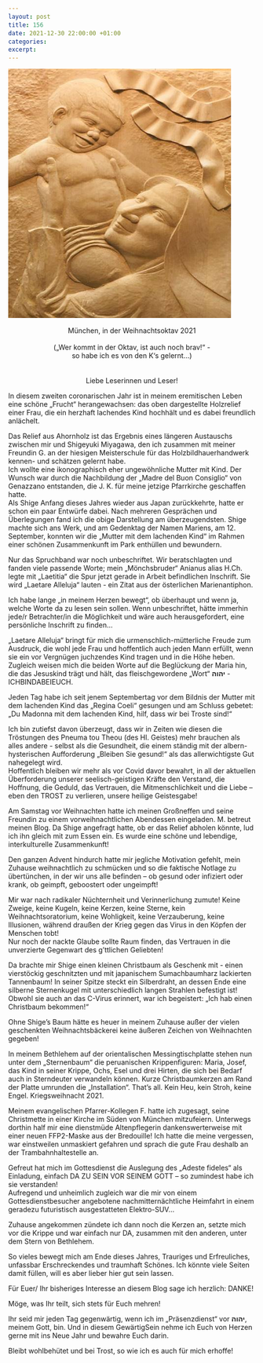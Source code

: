 ```yaml
---
layout: post
title: 156
date: 2021-12-30 22:00:00 +01:00
categories: 
excerpt: 
---
```


![Holzrelief](../images/156.jpg "Holzrelief")

<p align="center">München, in der Weihnachtsoktav 2021<br/><br/>
(„Wer kommt in der Oktav, ist auch noch brav!“ -<br/>
so habe ich es von den K‘s gelernt…)<br/><br/><br/>
Liebe Leserinnen und Leser!</p>

In diesem zweiten coronarischen Jahr ist in meinem eremitischen Leben eine schöne „Frucht“ herangewachsen: das oben dargestellte Holzrelief einer Frau, die ein herzhaft lachendes Kind hochhält und es dabei freundlich anlächelt.

Das Relief aus Ahornholz ist das Ergebnis eines längeren Austauschs zwischen mir und Shigeyuki Miyagawa, den ich zusammen mit meiner Freundin G. an der hiesigen Meisterschule für das Holzbildhauerhandwerk kennen- und schätzen gelernt habe.\
Ich wollte eine ikonographisch eher ungewöhnliche Mutter mit Kind. Der Wunsch war durch die Nachbildung der „Madre del Buon Consiglio“ von Genazzano entstanden, die J. K. für meine jetzige Pfarrkirche geschaffen hatte.\
Als Shige Anfang dieses Jahres wieder aus Japan zurückkehrte, hatte er schon ein paar Entwürfe dabei. Nach mehreren Gesprächen und Überlegungen fand ich die obige Darstellung am überzeugendsten. Shige machte sich ans Werk, und am Gedenktag der Namen Mariens, am 12. September, konnten wir die „Mutter mit dem lachenden Kind“ im Rahmen einer schönen Zusammenkunft im Park enthüllen und bewundern.

Nur das Spruchband war noch unbeschriftet. Wir beratschlagten und fanden viele passende Worte; mein „Mönchsbruder“ Anianus alias H.Ch. legte mit „Laetitia“ die Spur jetzt gerade in Arbeit befindlichen Inschrift. Sie wird „Laetare Alleluja“ lauten - ein Zitat aus der österlichen Marienantiphon.

Ich habe lange „in meinem Herzen bewegt“, ob überhaupt und wenn ja, welche Worte da zu lesen sein sollen. Wenn unbeschriftet, hätte immerhin jede/r Betrachter/in die Möglichkeit und wäre auch herausgefordert, eine persönliche Inschrift zu finden…

„Laetare Alleluja“ bringt für mich die urmenschlich-mütterliche Freude zum Ausdruck, die wohl jede Frau und hoffentlich auch jeden Mann erfüllt, wenn sie ein vor Vergnügen juchzendes Kind tragen und in die Höhe heben. Zugleich weisen mich die beiden Worte auf die Beglückung der Maria hin, die das Jesuskind trägt und hält, das fleischgewordene „Wort“ **יהוה** - ICHBINDABEIEUCH.

Jeden Tag habe ich seit jenem Septembertag vor dem Bildnis der Mutter mit dem lachenden Kind das „Regina Coeli“ gesungen und am Schluss gebetet: „Du Madonna mit dem lachenden Kind, hilf, dass wir bei Troste sind!“

Ich bin zutiefst davon überzeugt, dass wir in Zeiten wie diesen die Tröstungen des Pneuma tou Theou (des Hl. Geistes) mehr brauchen als alles andere - selbst als die Gesundheit, die einem ständig mit der albern-hysterischen Aufforderung „Bleiben Sie gesund!“ als das allerwichtigste Gut nahegelegt wird.\
Hoffentlich bleiben wir mehr als vor Covid davor bewahrt, in all der aktuellen Überforderung unserer seelisch-geistigen Kräfte den Verstand, die Hoffnung, die Geduld, das Vertrauen, die Mitmenschlichkeit und die Liebe – eben den TROST zu verlieren, unsere heilige Geistesgabe!

Am Samstag vor Weihnachten hatte ich meinen Großneffen und seine Freundin zu einem vorweihnachtlichen Abendessen eingeladen. M. betreut meinen Blog. Da Shige angefragt hatte, ob er das Relief abholen könnte, lud ich ihn gleich mit zum Essen ein. Es wurde eine schöne und lebendige, interkulturelle Zusammenkunft!

Den ganzen Advent hindurch hatte mir jegliche Motivation gefehlt, mein Zuhause weihnachtlich zu schmücken und so die faktische Notlage zu übertünchen, in der wir uns alle befinden – ob gesund oder infiziert oder krank, ob geimpft, geboostert oder ungeimpft!

Mir war nach radikaler Nüchternheit und Verinnerlichung zumute! Keine Zweige, keine Kugeln, keine Kerzen, keine Sterne, kein Weihnachtsoratorium, keine Wohligkeit, keine Verzauberung, keine Illusionen, während draußen der Krieg gegen das Virus in den Köpfen der Menschen tobt!\
Nur noch der nackte Glaube sollte Raum finden, das Vertrauen in die unverzierte Gegenwart des g’ttlichen Geliebten!

Da brachte mir Shige einen kleinen Christbaum als Geschenk mit - einen vierstöckig geschnitzten und mit japanischem Sumachbaumharz lackierten Tannenbaum! In seiner Spitze steckt ein Silberdraht, an dessen Ende eine silberne Sternenkugel mit unterschiedlich langen Strahlen befestigt ist! Obwohl sie auch an das C-Virus erinnert, war ich begeistert: „Ich hab einen Christbaum bekommen!“

Ohne Shige’s Baum hätte es heuer in meinem Zuhause außer der vielen geschenkten Weihnachtsbäckerei keine äußeren Zeichen von Weihnachten gegeben!

In meinem Bethlehem auf der orientalischen Messingtischplatte stehen nun unter dem „Sternenbaum“ die peruanischen Krippenfiguren: Maria, Josef, das Kind in seiner Krippe, Ochs, Esel und drei Hirten, die sich bei Bedarf auch in Sterndeuter verwandeln können. Kurze Christbaumkerzen am Rand der Platte umrunden die „Installation“. That’s all. Kein Heu, kein Stroh, keine Engel. Kriegsweihnacht 2021.

Meinem evangelischen Pfarrer-Kollegen F. hatte ich zugesagt, seine Christmette in einer Kirche im Süden von München mitzufeiern. Unterwegs dorthin half mir eine dienstmüde Altenpflegerin dankenswerterweise mit einer neuen FFP2-Maske aus der Bredouille! Ich hatte die meine vergessen, war einstweilen unmaskiert gefahren und sprach die gute Frau deshalb an der Trambahnhaltestelle an.

Gefreut hat mich im Gottesdienst die Auslegung des „Adeste fideles“ als Einladung, einfach DA ZU SEIN VOR SEINEM GOTT – so zumindest habe ich sie verstanden!\
Aufregend und unheimlich zugleich war die mir von einem Gottesdienstbesucher angebotene nachmitternächtliche Heimfahrt in einem geradezu futuristisch ausgestatteten Elektro-SUV…

Zuhause angekommen zündete ich dann noch die Kerzen an, setzte mich vor die Krippe und war einfach nur DA, zusammen mit den anderen, unter dem Stern von Bethlehem.

So vieles bewegt mich am Ende dieses Jahres, Trauriges und Erfreuliches, unfassbar Erschreckendes und traumhaft Schönes. Ich könnte viele Seiten damit füllen, will es aber lieber hier gut sein lassen.

Für Euer/ Ihr bisheriges Interesse an diesem Blog sage ich herzlich: DANKE!

Möge, was Ihr teilt, sich stets für Euch mehren!

Ihr seid mir jeden Tag gegenwärtig, wenn ich im „Präsenzdienst“ vor **יהוה**, meinem Gott, bin. Und in diesem GewärtigSein nehme ich Euch von Herzen gerne mit ins Neue Jahr und bewahre Euch darin.

Bleibt wohlbehütet und bei Trost, so wie ich es auch für mich erhoffe!
